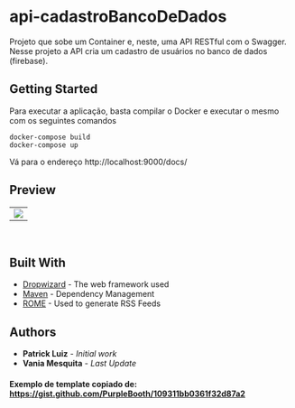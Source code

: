# api-cadastroBancoDeDados

Projeto que sobe um Container e, neste, uma API RESTful com o Swagger.
Nesse projeto a API cria um cadastro de usuários no banco de dados (firebase).

## Getting Started

Para executar a aplicação, basta compilar o Docker e executar o mesmo com os seguintes comandos

```
docker-compose build
docker-compose up
```

Vá para o endereço http://localhost:9000/docs/

## Preview

<table align="center">
   <tr>
    <td valign="top"><img src="preview.gif"> </td>
    
   </tr>
 </table>
 <br>

## Built With

* [Dropwizard](http://www.dropwizard.io/1.0.2/docs/) - The web framework used
* [Maven](https://maven.apache.org/) - Dependency Management
* [ROME](https://rometools.github.io/rome/) - Used to generate RSS Feeds

## Authors

* **Patrick Luiz** - *Initial work*
* **Vania Mesquita** - *Last Update*

#### Exemplo de template copiado de: https://gist.github.com/PurpleBooth/109311bb0361f32d87a2